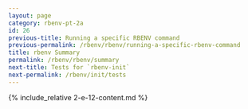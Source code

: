 ```yaml
---
layout: page
category: rbenv-pt-2a
id: 26
previous-title: Running a specific RBENV command
previous-permalink: /rbenv/rbenv/running-a-specific-rbenv-command
title: rbenv Summary
permalink: /rbenv/rbenv/summary
next-title: Tests for `rbenv-init`
next-permalink: /rbenv/init/tests
---
```


{% include_relative 2-e-12-content.md %}

